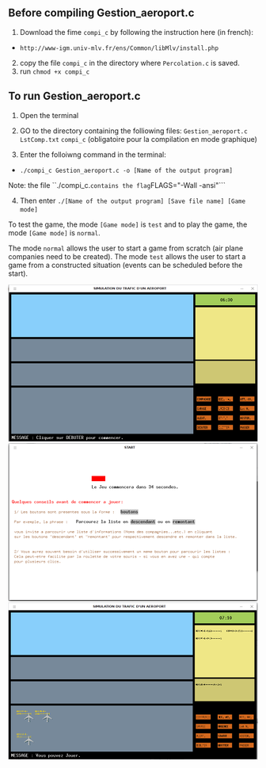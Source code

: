 ## Before compiling Gestion_aeroport.c
1. Download the fime ```compi_c``` by following the instruction here (in french):
 * ```http://www-igm.univ-mlv.fr/ens/Common/libMlv/install.php```
2. copy the file ```compi_c``` in the directory where ```Percolation.c``` is saved.
3. run ```chmod +x compi_c ```

## To run Gestion_aeroport.c
	
1. Open the terminal

2. GO to the directory containing the folliowing files:
	```Gestion_aeroport.c```
	```LstComp.txt```
	```compi_c``` (obligatoire pour la compilation en mode graphique)

3. Enter the folloiwng command in the terminal: 

* ```./compi_c Gestion_aeroport.c -o [Name of the output program]```

Note: the file ``./compi_c.``` contains the flag ```FLAGS="-Wall -ansi"```

4. Then enter ```./[Name of the output program] [Save file name] [Game mode]```
	
To test the game, the mode ```[Game mode]``` is ```test``` and to play the game, the mode ```[Game mode]``` is ```normal```.
	
The mode ```normal``` allows the user to start a game from scratch (air plane companies need to be created).  The mode ```test``` allows the user to start a game from a constructed situation (events can be scheduled before the start).
	
![GitHub Logo](/game1.png)
![GitHub Logo](/game2.png)
![GitHub Logo](/game3.png)
		
